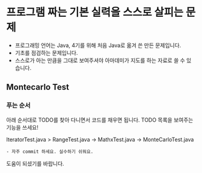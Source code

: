 # 프로그램 짜는 기본 실력을 스스로 살피는 문제

- 프로그래밍 언어는 Java, 4기를 위해 처음 Java로 옮겨 쓴 만든 문제입니다.
- 기초를 점검하는 문제입니다.
- 스스로가 아는 만큼을 그대로 보여주셔야 아마데미가 지도를 하는 자료로 쓸 수 있습니다.

## Montecarlo Test

### 푸는 순서

아래 순서대로 TODO를 찾아 다니면서 코드를 채우면 됩니다. TODO 목록을 보여주는 기능을 쓰세요!

IteratorTest.java > RangeTest.java -> MathxTest.java -> MonteCarloTest.java

    - 자주 commit 하세요. 실수하기 쉬워요.

도움이 되셨기를 바랍니다.
